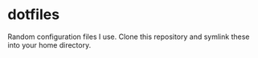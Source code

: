 dotfiles
========

Random configuration files I use. Clone this repository and symlink these into your home directory.
